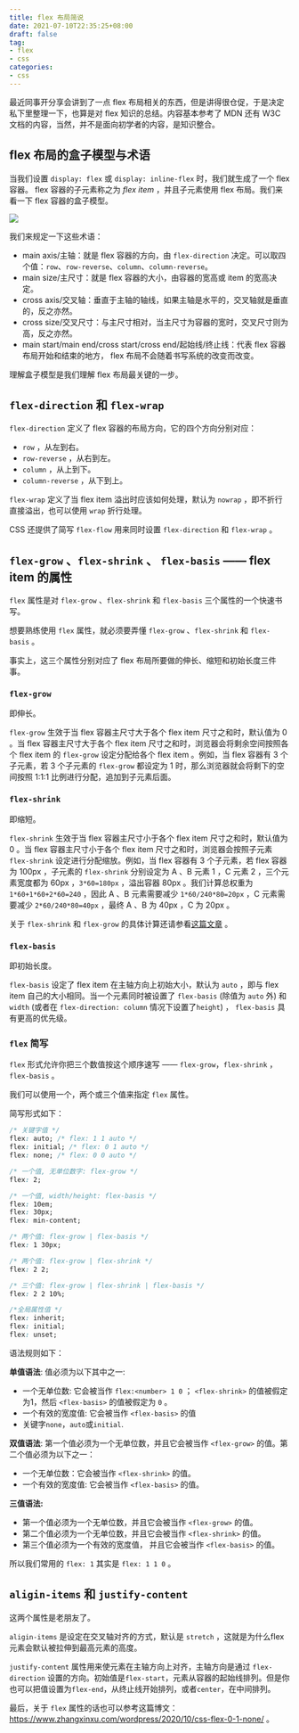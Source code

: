 ```yaml
---
title: flex 布局简说
date: 2021-07-10T22:35:25+08:00
draft: false
tag:
- flex
- css
categories:
- css
---
```


最近同事开分享会讲到了一点 flex 布局相关的东西，但是讲得很仓促，于是决定私下里整理一下，也算是对 flex 知识的总结。内容基本参考了 MDN 还有 W3C 文档的内容，当然，并不是面向初学者的内容，是知识整合。

## flex 布局的盒子模型与术语

当我们设置 `display: flex` 或 `display: inline-flex` 时，我们就生成了一个 flex 容器。 flex 容器的子元素称之为 *flex item* ，并且子元素使用 flex 布局。我们来看一下 flex 容器的盒子模型。

![](https://www.w3.org/TR/css-flexbox/images/flex-direction-terms.svg)

我们来规定一下这些术语：

- main axis/主轴：就是 flex 容器的方向，由 `flex-direction` 决定。可以取四个值：`row`、`row-reverse`、`column`、`column-reverse`。
- main size/主尺寸：就是 flex 容器的大小，由容器的宽高或 item 的宽高决定。
- cross axis/交叉轴：垂直于主轴的轴线，如果主轴是水平的，交叉轴就是垂直的，反之亦然。
- cross size/交叉尺寸：与主尺寸相对，当主尺寸为容器的宽时，交叉尺寸则为高，反之亦然。
- main start/main end/cross start/cross end/起始线/终止线：代表 flex 容器布局开始和结束的地方， flex 布局不会随着书写系统的改变而改变。

理解盒子模型是我们理解 flex 布局最关键的一步。

## `flex-direction` 和 `flex-wrap`

`flex-direction` 定义了 flex 容器的布局方向，它的四个方向分别对应：

- `row` ，从左到右。
- `row-reverse` ，从右到左。
- `column` ，从上到下。
- `column-reverse` ，从下到上。

`flex-wrap` 定义了当 flex item 溢出时应该如何处理，默认为 `nowrap` ，即不折行直接溢出，也可以使用 `wrap` 折行处理。

CSS 还提供了简写 `flex-flow` 用来同时设置 `flex-direction` 和 `flex-wrap` 。

## `flex-grow` 、`flex-shrink` 、 `flex-basis` —— flex item 的属性

`flex` 属性是对 `flex-grow` 、`flex-shrink` 和 `flex-basis` 三个属性的一个快速书写。

想要熟练使用 `flex` 属性，就必须要弄懂 `flex-grow` 、`flex-shrink` 和 `flex-basis` 。

事实上，这三个属性分别对应了 flex 布局所要做的伸长、缩短和初始长度三件事。

### `flex-grow`

即伸长。

`flex-grow` 生效于当 flex 容器主尺寸大于各个 flex item 尺寸之和时，默认值为 0 。当 flex 容器主尺寸大于各个 flex item 尺寸之和时，浏览器会将剩余空间按照各个 flex item 的 `flex-grow` 设定分配给各个 flex item 。例如，当  flex 容器有 3 个子元素，若 3 个子元素的 `flex-grow` 都设定为 1 时，那么浏览器就会将剩下的空间按照 1:1:1 比例进行分配，追加到子元素后面。

### `flex-shrink`

即缩短。

`flex-shrink` 生效于当 flex 容器主尺寸小于各个 flex item 尺寸之和时，默认值为 0 。当 flex 容器主尺寸小于各个 flex item 尺寸之和时，浏览器会按照子元素 `flex-shrink` 设定进行分配缩放。例如，当  flex 容器有 3 个子元素，若 flex 容器为 100px ，子元素的 `flex-shrink` 分别设定为 A 、B 元素 1 ，C 元素 2 ，三个元素宽度都为 60px ，`3*60=180px` ，溢出容器 80px 。我们计算总权重为 `1*60+1*60+2*60=240` ，因此 A 、B 元素需要减少 `1*60/240*80=20px` ，C 元素需要减少 `2*60/240*80=40px` ，最终 A 、B 为 40px ，C 为 20px 。

关于 `flex-shrink` 和 `flex-grow` 的具体计算还请参看[这篇文章](https://zhuanlan.zhihu.com/p/24372279) 。

### `flex-basis`

即初始长度。

`flex-basis` 设定了 flex item 在主轴方向上初始大小，默认为 `auto` ，即与 flex item 自己的大小相同。当一个元素同时被设置了 `flex-basis` (除值为 `auto` 外) 和 `width` (或者在 `flex-direction: column` 情况下设置了`height`) ， `flex-basis` 具有更高的优先级。

### `flex` 简写

`flex` 形式允许你把三个数值按这个顺序速写 —— `flex-grow`，`flex-shrink` ，`flex-basis` 。

我们可以使用一个，两个或三个值来指定 `flex` 属性。

简写形式如下：

``` css
/* 关键字值 */
flex: auto; /* flex: 1 1 auto */
flex: initial; /* flex: 0 1 auto */
flex: none; /* flex: 0 0 auto */

/* 一个值, 无单位数字: flex-grow */
flex: 2;

/* 一个值, width/height: flex-basis */
flex: 10em;
flex: 30px;
flex: min-content;

/* 两个值: flex-grow | flex-basis */
flex: 1 30px;

/* 两个值: flex-grow | flex-shrink */
flex: 2 2;

/* 三个值: flex-grow | flex-shrink | flex-basis */
flex: 2 2 10%;

/*全局属性值 */
flex: inherit;
flex: initial;
flex: unset;
```

语法规则如下：

**单值语法**: 值必须为以下其中之一:

- 一个无单位数: 它会被当作 `flex:<number> 1 0` ； `<flex-shrink>` 的值被假定为1，然后 `<flex-basis>` 的值被假定为 `0` 。
- 一个有效的宽度值: 它会被当作 `<flex-basis>` 的值
- 关键字`none`，`auto`或`initial`.

**双值语法**: 第一个值必须为一个无单位数，并且它会被当作 `<flex-grow>` 的值。第二个值必须为以下之一：

- 一个无单位数：它会被当作 `<flex-shrink>` 的值。
- 一个有效的宽度值: 它会被当作 `<flex-basis>` 的值。

**三值语法:**

- 第一个值必须为一个无单位数，并且它会被当作 `<flex-grow>` 的值。
- 第二个值必须为一个无单位数，并且它会被当作 `<flex-shrink>` 的值。
- 第三个值必须为一个有效的宽度值， 并且它会被当作 `<flex-basis>` 的值。

所以我们常用的 `flex: 1` 其实是 `flex: 1 1 0` 。

## `aligin-items` 和 `justify-content`

这两个属性是老朋友了。

`aligin-items` 是设定在交叉轴对齐的方式，默认是 `stretch` ，这就是为什么flex元素会默认被拉伸到最高元素的高度。

`justify-content` 属性用来使元素在主轴方向上对齐，主轴方向是通过 `flex-direction` 设置的方向。初始值是`flex-start`，元素从容器的起始线排列。但是你也可以把值设置为`flex-end`，从终止线开始排列，或者`center`，在中间排列。



最后，关于 `flex` 属性的话也可以参考这篇博文： https://www.zhangxinxu.com/wordpress/2020/10/css-flex-0-1-none/ 。

